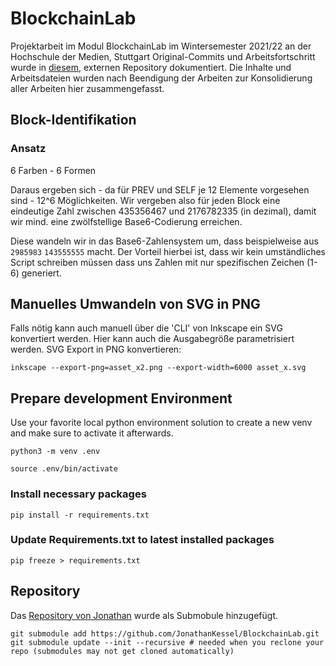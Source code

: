 # BlockchainLab

Projektarbeit im Modul BlockchainLab im Wintersemester 2021/22 an der Hochschule der Medien, Stuttgart
Original-Commits und Arbeitsfortschritt wurde in [diesem](https://github.com/pxlfrk/BlockchainLab), externen Repository dokumentiert. Die Inhalte und Arbeitsdateien wurden nach Beendigung der Arbeiten zur Konsolidierung aller Arbeiten hier zusammengefasst.

## Block-Identifikation

### Ansatz

6 Farben - 6 Formen

Daraus ergeben sich - da für PREV und SELF je 12 Elemente vorgesehen sind - 12^6 Möglichkeiten. Wir vergeben also für jeden Block eine eindeutige Zahl zwischen 435356467 und 2176782335 (in dezimal), damit wir mind. eine zwölfstellige Base6-Codierung erreichen.

Diese wandeln wir in das Base6-Zahlensystem um, dass beispielweise aus `2985983` `143555555` macht. Der Vorteil hierbei ist, dass wir kein umständliches Script schreiben müssen dass uns Zahlen mit nur spezifischen Zeichen (1-6) generiert.

## Manuelles Umwandeln von SVG in PNG

Falls nötig kann auch manuell über die 'CLI' von Inkscape ein SVG konvertiert werden. Hier kann auch die Ausgabegröße parametrisiert werden.
SVG Export in PNG konvertieren:

``` shell
inkscape --export-png=asset_x2.png --export-width=6000 asset_x.svg
```

## Prepare development Environment

Use your favorite local python environment solution to create a new venv and make sure to activate it afterwards.

```shell
python3 -m venv .env
```

```shell
source .env/bin/activate
```

### Install necessary packages

```shell
pip install -r requirements.txt
```

### Update Requirements.txt to latest installed packages

```shell
pip freeze > requirements.txt
```

## Repository

Das [Repository von Jonathan](https://github.com/JonathanKessel/BlockchainLab) wurde als Submobule hinzugefügt.

```shell
git submodule add https://github.com/JonathanKessel/BlockchainLab.git
git submodule update --init --recursive # needed when you reclone your repo (submodules may not get cloned automatically)
```
